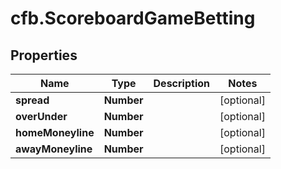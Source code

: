 # cfb.ScoreboardGameBetting

## Properties
Name | Type | Description | Notes
------------ | ------------- | ------------- | -------------
**spread** | **Number** |  | [optional] 
**overUnder** | **Number** |  | [optional] 
**homeMoneyline** | **Number** |  | [optional] 
**awayMoneyline** | **Number** |  | [optional] 


